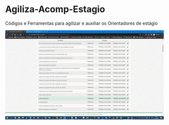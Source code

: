 # Agiliza-Acomp-Estagio
Códigos e Ferramentas para agilizar e auxiliar os Orientadores de estágio


![Alt Text](https://github.com/CiroboyBR/Agiliza-Acomp-Estagio/blob/main/agiliza%20sice%202.gif)
